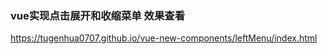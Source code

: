 ### vue实现点击展开和收缩菜单 效果查看 
<p><a href="https://tugenhua0707.github.io/vue-new-components/leftMenu/index.html" target="_blank">https://tugenhua0707.github.io/vue-new-components/leftMenu/index.html</a></p>